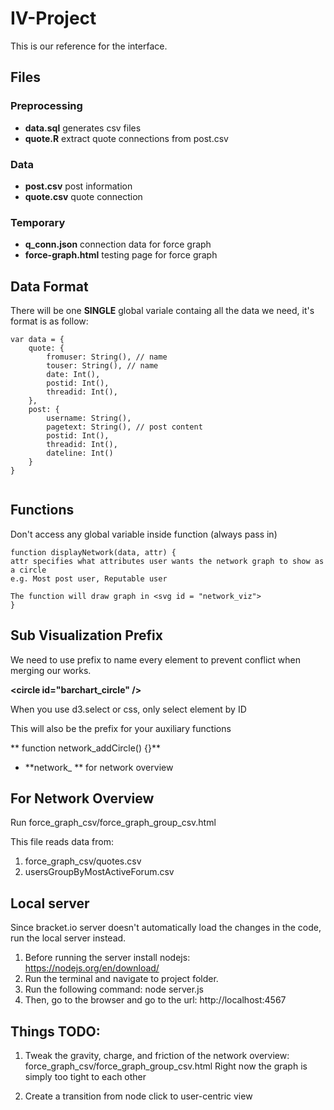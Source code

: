 # IV-Project

This is our reference for the interface. 

## Files
### Preprocessing
* **data.sql** generates csv files
* **quote.R** extract quote connections from post.csv

### Data
* **post.csv** post information
* **quote.csv** quote connection

### Temporary
* **q_conn.json** connection data for force graph
* **force-graph.html** testing page for force graph


## Data Format
There will be one **SINGLE** global variale containg all the data we need, it's format is as follow:


```
var data = {
	quote: {
		fromuser: String(), // name
		touser: String(), // name
		date: Int(),
		postid: Int(),
		threadid: Int(),
	},
	post: {
		username: String(),
		pagetext: String(), // post content
		postid: Int(),
		threadid: Int(),
		dateline: Int()
	}
}
		

```

## Functions
Don't access any global variable inside function (always pass in)

```
function displayNetwork(data, attr) {
attr specifies what attributes user wants the network graph to show as a circle
e.g. Most post user, Reputable user

The function will draw graph in <svg id = "network_viz">	
}
```


## Sub Visualization Prefix
We need to use prefix to name every element to prevent conflict when merging our works.
 
**\<circle id="barchart_circle" />**

When you use d3.select or css, only select element by ID

This will also be the prefix for your auxiliary functions

** function network_addCircle() {}**



* **network_ ** for network overview

## For Network Overview
Run force_graph_csv/force_graph_group_csv.html

This file reads data from: 
1) force_graph_csv/quotes.csv
2) usersGroupByMostActiveForum.csv

## Local server
Since bracket.io server doesn't automatically load the changes in the code, run the local server instead.
1. Before running the server install nodejs: https://nodejs.org/en/download/ 
2. Run the terminal and navigate to project folder.
3. Run the following command:
    node server.js
4. Then, go to the browser and go to the url: http://localhost:4567 

## Things TODO:
1. Tweak the gravity, charge, and friction of the network overview: force_graph_csv/force_graph_group_csv.html
Right now the graph is simply too tight to each other

2. Create a transition from node click to user-centric view
